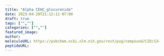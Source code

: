 ```yaml
---
title: "Alpha CEHC_glucuronide"
date: 2023-04-20T21:12:11-07:00
draft: true
tags: ["",""]
categories: ["",""]
featured_image: 
author: 
moleculeURL: https://pubchem.ncbi.nlm.nih.gov/rest/pug/compound/CID/134819285/record/SDF/?record_type=3d&response_type=display
peptideURL:
---
```


